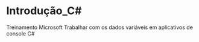 # Introdução_C#
Treinamento Microsoft
Trabalhar com os dados variáveis em aplicativos de console C#
